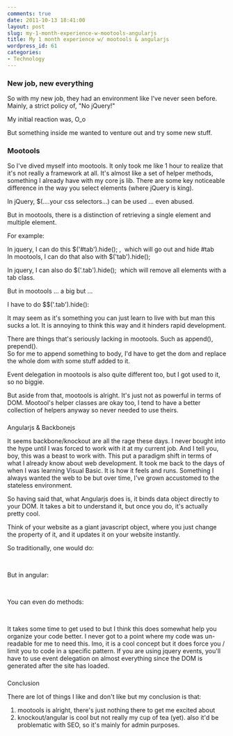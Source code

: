 ```yaml
---
comments: true
date: 2011-10-13 18:41:00
layout: post
slug: my-1-month-experience-w-mootools-angularjs
title: My 1 month experience w/ mootools & angularjs
wordpress_id: 61
categories:
- Technology
---
```





### New job, new everything




So with my new job, they had an environment like I've never seen before.  
Mainly, a strict policy of, "No jQuery!" 




My initial reaction was, O_o




But something inside me wanted to venture out and try some new stuff.




### Mootools




So I've dived myself into mootools. It only took me like 1 hour to realize that it's not really a framework at all. It's almost like a set of helper methods, something I already have with my core js lib. There are some key noticeable difference in the way you select elements (where jQuery is king).   
  
In jQuery, $(….your css selectors…) can be used … even abused.




But in mootools, there is a distinction of retrieving a single element and multiple element.




For example:




In jquery, I can do this $('#tab').hide(); ,  which will go out and hide #tab  
In mootools, I can do that also with $('tab').hide();  
  
In jquery, I can also do $('.tab').hide();  which will remove all elements with a tab class.  
  
But in mootools … a big but …




I have to do $$('.tab').hide():




It may seem as it's something you can just learn to live with but man this sucks a lot. It is annoying to think this way and it hinders rapid development.




There are things that's seriously lacking in mootools. Such as append(), prepend().  
So for me to append something to body, I'd have to get the dom and replace the whole dom with some stuff added to it.




Event delegation in mootools is also quite different too, but I got used to it, so no biggie.  
  
But aside from that, mootools is alright. It's just not as powerful in terms of DOM. Mootool's helper classes are okay too, I tend to have a better collection of helpers anyway so never needed to use theirs.




###   
Angularjs & Backbonejs




It seems backbone/knockout are all the rage these days. I never bought into the hype until I was forced to work with it at my current job. And I tell you, boy, this was a beast to work with. This put a paradigm shift in terms of what I already know about web development. It took me back to the days of when I was learning Visual Basic. It is how it feels and runs. Something I always wanted the web to be but over time, I've grown accustomed to the stateless environment.  
  
So having said that, what Angularjs does is, it binds data object directly to your DOM. It takes a bit to understand it, but once you do, it's actually pretty cool.




Think of your website as a giant javascript object, where you just change the property of it, and it updates it on your website instantly.  
  
So traditionally, one would do: 




<div id='#populateme'></div>  
  
<script>  
$('#populateme').html('i am populating you');  
</script> 




But in angular:  
  
<div ng:bind="populateme"></div>   
  
<script>  
this.populateme = 'i am populating you';  
</script>   
  
You can even do methods:   
  
<div ng:bind="populateme()"></div>   
  
<script>  
this.populateme = function(){  
    return 'i am populating you from a method';  
}  
</script>  




It takes some time to get used to but I think this does somewhat help you organize your code better. I never got to a point where my code was un-readable for me to need this. Imo, it is a cool concept but it does force you / limit you to code in a specific pattern. If you are using jquery events, you'll have to use event delegation on almost everything since the DOM is generated after the site has loaded.




###   
Conclusion




There are lot of things I like and don't like but my conclusion is that: 




1) mootools is alright, there's just nothing there to get me excited about  
2) knockout/angular is cool but not really my cup of tea (yet). also it'd be problematic with SEO, so it's mainly for admin purposes.
